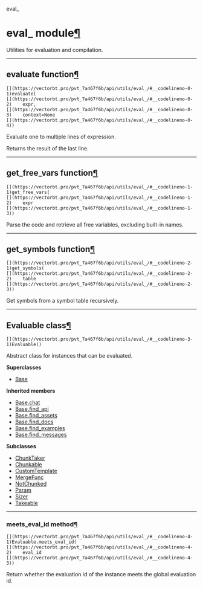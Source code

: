 eval_

#  eval_ module[](https://github.com/polakowo/vectorbt.pro/blob/6e344a8230eaf718593f4570378486ee1d4178f6/vectorbtpro/utils/eval_.py "Jump to source")[¶](https://vectorbt.pro/pvt_7a467f6b/api/utils/eval_/#vectorbtpro.utils.eval_ "Permanent link")

Utilities for evaluation and compilation.

* * *

## evaluate function[](https://github.com/polakowo/vectorbt.pro/blob/6e344a8230eaf718593f4570378486ee1d4178f6/vectorbtpro/utils/eval_.py#L27-L40 "Jump to source")[¶](https://vectorbt.pro/pvt_7a467f6b/api/utils/eval_/#vectorbtpro.utils.eval_.evaluate "Permanent link")
    
    
    [](https://vectorbt.pro/pvt_7a467f6b/api/utils/eval_/#__codelineno-0-1)evaluate(
    [](https://vectorbt.pro/pvt_7a467f6b/api/utils/eval_/#__codelineno-0-2)    expr,
    [](https://vectorbt.pro/pvt_7a467f6b/api/utils/eval_/#__codelineno-0-3)    context=None
    [](https://vectorbt.pro/pvt_7a467f6b/api/utils/eval_/#__codelineno-0-4))
    

Evaluate one to multiple lines of expression.

Returns the result of the last line.

* * *

## get_free_vars function[](https://github.com/polakowo/vectorbt.pro/blob/6e344a8230eaf718593f4570378486ee1d4178f6/vectorbtpro/utils/eval_.py#L55-L73 "Jump to source")[¶](https://vectorbt.pro/pvt_7a467f6b/api/utils/eval_/#vectorbtpro.utils.eval_.get_free_vars "Permanent link")
    
    
    [](https://vectorbt.pro/pvt_7a467f6b/api/utils/eval_/#__codelineno-1-1)get_free_vars(
    [](https://vectorbt.pro/pvt_7a467f6b/api/utils/eval_/#__codelineno-1-2)    expr
    [](https://vectorbt.pro/pvt_7a467f6b/api/utils/eval_/#__codelineno-1-3))
    

Parse the code and retrieve all free variables, excluding built-in names.

* * *

## get_symbols function[](https://github.com/polakowo/vectorbt.pro/blob/6e344a8230eaf718593f4570378486ee1d4178f6/vectorbtpro/utils/eval_.py#L43-L52 "Jump to source")[¶](https://vectorbt.pro/pvt_7a467f6b/api/utils/eval_/#vectorbtpro.utils.eval_.get_symbols "Permanent link")
    
    
    [](https://vectorbt.pro/pvt_7a467f6b/api/utils/eval_/#__codelineno-2-1)get_symbols(
    [](https://vectorbt.pro/pvt_7a467f6b/api/utils/eval_/#__codelineno-2-2)    table
    [](https://vectorbt.pro/pvt_7a467f6b/api/utils/eval_/#__codelineno-2-3))
    

Get symbols from a symbol table recursively.

* * *

## Evaluable class[](https://github.com/polakowo/vectorbt.pro/blob/6e344a8230eaf718593f4570378486ee1d4178f6/vectorbtpro/utils/eval_.py#L76-L88 "Jump to source")[¶](https://vectorbt.pro/pvt_7a467f6b/api/utils/eval_/#vectorbtpro.utils.eval_.Evaluable "Permanent link")
    
    
    [](https://vectorbt.pro/pvt_7a467f6b/api/utils/eval_/#__codelineno-3-1)Evaluable()
    

Abstract class for instances that can be evaluated.

**Superclasses**

  * [Base](https://vectorbt.pro/pvt_7a467f6b/api/utils/base/#vectorbtpro.utils.base.Base "vectorbtpro.utils.base.Base")



**Inherited members**

  * [Base.chat](https://vectorbt.pro/pvt_7a467f6b/api/utils/base/#vectorbtpro.utils.base.Base.chat "vectorbtpro.utils.base.Base.chat")
  * [Base.find_api](https://vectorbt.pro/pvt_7a467f6b/api/utils/base/#vectorbtpro.utils.base.Base.find_api "vectorbtpro.utils.base.Base.find_api")
  * [Base.find_assets](https://vectorbt.pro/pvt_7a467f6b/api/utils/base/#vectorbtpro.utils.base.Base.find_assets "vectorbtpro.utils.base.Base.find_assets")
  * [Base.find_docs](https://vectorbt.pro/pvt_7a467f6b/api/utils/base/#vectorbtpro.utils.base.Base.find_docs "vectorbtpro.utils.base.Base.find_docs")
  * [Base.find_examples](https://vectorbt.pro/pvt_7a467f6b/api/utils/base/#vectorbtpro.utils.base.Base.find_examples "vectorbtpro.utils.base.Base.find_examples")
  * [Base.find_messages](https://vectorbt.pro/pvt_7a467f6b/api/utils/base/#vectorbtpro.utils.base.Base.find_messages "vectorbtpro.utils.base.Base.find_messages")



**Subclasses**

  * [ChunkTaker](https://vectorbt.pro/pvt_7a467f6b/api/utils/chunking/#vectorbtpro.utils.chunking.ChunkTaker "vectorbtpro.utils.chunking.ChunkTaker")
  * [Chunkable](https://vectorbt.pro/pvt_7a467f6b/api/utils/chunking/#vectorbtpro.utils.chunking.Chunkable "vectorbtpro.utils.chunking.Chunkable")
  * [CustomTemplate](https://vectorbt.pro/pvt_7a467f6b/api/utils/template/#vectorbtpro.utils.template.CustomTemplate "vectorbtpro.utils.template.CustomTemplate")
  * [MergeFunc](https://vectorbt.pro/pvt_7a467f6b/api/utils/merging/#vectorbtpro.utils.merging.MergeFunc "vectorbtpro.utils.merging.MergeFunc")
  * [NotChunked](https://vectorbt.pro/pvt_7a467f6b/api/utils/chunking/#vectorbtpro.utils.chunking.NotChunked "vectorbtpro.utils.chunking.NotChunked")
  * [Param](https://vectorbt.pro/pvt_7a467f6b/api/utils/params/#vectorbtpro.utils.params.Param "vectorbtpro.utils.params.Param")
  * [Sizer](https://vectorbt.pro/pvt_7a467f6b/api/utils/chunking/#vectorbtpro.utils.chunking.Sizer "vectorbtpro.utils.chunking.Sizer")
  * [Takeable](https://vectorbt.pro/pvt_7a467f6b/api/generic/splitting/base/#vectorbtpro.generic.splitting.base.Takeable "vectorbtpro.generic.splitting.base.Takeable")



* * *

### meets_eval_id method[](https://github.com/polakowo/vectorbt.pro/blob/6e344a8230eaf718593f4570378486ee1d4178f6/vectorbtpro/utils/eval_.py#L79-L88 "Jump to source")[¶](https://vectorbt.pro/pvt_7a467f6b/api/utils/eval_/#vectorbtpro.utils.eval_.Evaluable.meets_eval_id "Permanent link")
    
    
    [](https://vectorbt.pro/pvt_7a467f6b/api/utils/eval_/#__codelineno-4-1)Evaluable.meets_eval_id(
    [](https://vectorbt.pro/pvt_7a467f6b/api/utils/eval_/#__codelineno-4-2)    eval_id
    [](https://vectorbt.pro/pvt_7a467f6b/api/utils/eval_/#__codelineno-4-3))
    

Return whether the evaluation id of the instance meets the global evaluation id.
